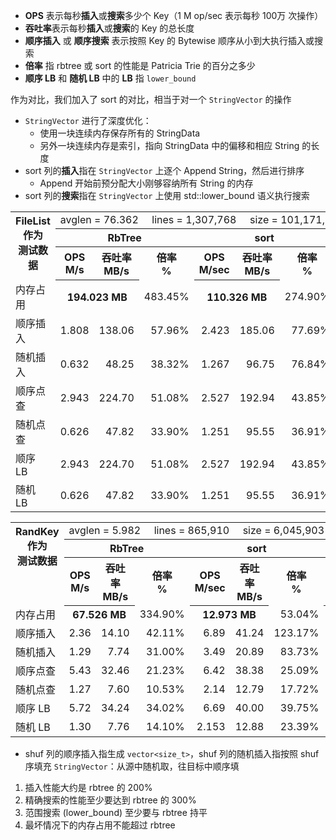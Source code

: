 - **OPS** 表示每秒**插入**或**搜索**多少个 Key（1 M op/sec 表示每秒 100万 次操作）
- **吞吐率**表示每秒**插入**或**搜索**的 Key 的总长度
- **顺序插入** 或 **顺序搜索** 表示按照 Key 的 Bytewise 顺序从小到大执行插入或搜索
- **倍率** 指 rbtree 或 sort 的性能是 Patricia Trie 的百分之多少
- **顺序 LB** 和 **随机 LB** 中的 **LB** 指 `lower_bound`

作为对比，我们加入了 sort 的对比，相当于对一个 `StringVector` 的操作
- `StringVector` 进行了深度优化：
  - 使用一块连续内存保存所有的 StringData
  - 另外一块连续内存是索引，指向 StringData 中的偏移和相应 String 的长度
- sort 列的**插入**指在 `StringVector` 上逐个 Append String，然后进行排序
  - Append 开始前预分配大小刚够容纳所有 String 的内存
- sort 列的**搜索**指在 `StringVector` 上使用 std::lower_bound 语义执行搜索

<table>
<tr>
  <th rowspan="3" valign="top">
     FileList<br/>作为<br/>测试数据
  </th>
  <td align="left" colspan="8">
    avglen = 76.362 &nbsp;&nbsp;&nbsp; lines = 1,307,768 &nbsp;&nbsp;&nbsp; size = 101,171,201
  </td>
</tr>
<tr>
  <th colspan="3">RbTree</th>
  <th colspan="3">sort</th>
  <th colspan="2">PatriciaTrie</th>
</tr>
<tr>
  <th>OPS<br/>M/s</th>
  <th>吞吐率<br/>MB/s</th>
  <th>倍率<br/>%</th>
  <th>OPS<br/>M/sec</th>
  <th>吞吐率<br/>MB/s</th>
  <th>倍率<br/>%</th>
  <th>OPS<br/>M/sec</th>
  <th>吞吐率<br/>MB/s</th>
</tr>
<tr>
  <td>内存占用</td>
  <th align="center" colspan="2">194.023 MB</th>
  <td align="right">483.45%</td>
  <th align="center" colspan="2">110.326 MB</th>
  <td align="right">274.90%</td>
  <th align="center" colspan="2">40.133 MB</th>
</tr>
<tr>
  <td>顺序插入</td>
  <td align="right">1.808</td>
  <td align="right">138.06</td>
  <td align="right">57.96%</td>
  <td align="right">2.423</td>
  <td align="right">185.06</td>
  <td align="right">77.69%</td>
  <td align="right">2.574</td>
  <td align="right">238.22</td>
</tr>
<tr>
  <td>随机插入</td>
  <td align="right">0.632</td>
  <td align="right">48.25</td>
  <td align="right">38.32%</td>
  <td align="right">1.267</td>
  <td align="right">96.75</td>  
  <td align="right">76.84%</td>  
  <td align="right">1.649</td>
  <td align="right">125.91</td>
</tr>
<tr>
  <td>顺序点查</td>
  <td align="right">2.943</td>
  <td align="right">224.70</td>
  <td align="right">51.08%</td>
  <td align="right">2.527</td>
  <td align="right">192.94</td>
  <td align="right">43.85%</td>
  <td align="right">5.761</td>
  <td align="right">439.93</td>
</tr>
<tr>
  <td>随机点查</td>
  <td align="right">0.626</td>
  <td align="right">47.82</td>
  <td align="right">33.90%</td>
  <td align="right">1.251</td>
  <td align="right">95.55</td>
  <td align="right">36.91%</td>
  <td align="right">1.769</td>
  <td align="right">135.11</td>
</tr>
<tr>
  <td>顺序 LB</td>
  <td align="right">2.943</td>
  <td align="right">224.70</td>
  <td align="right">51.08%</td>
  <td align="right">2.527</td>
  <td align="right">192.94</td>
  <td align="right">43.85%</td>
  <td align="right">5.761</td>
  <td align="right">439.93</td>
</tr>
<tr>
  <td>随机 LB</td>
  <td align="right">0.626</td>
  <td align="right">47.82</td>
  <td align="right">33.90%</td>
  <td align="right">1.251</td>
  <td align="right">95.55</td>
  <td align="right">36.91%</td>
  <td align="right">1.769</td>
  <td align="right">135.11</td>
</tr>
</table>

<table>
<tr>
  <th rowspan="3" valign="top">
     RandKey<br/>作为<br/>测试数据
  </th>
  <td align="left" colspan="8">
    avglen = 5.982 &nbsp;&nbsp;&nbsp; lines = 865,910 &nbsp;&nbsp;&nbsp; size = 6,045,903
  </td>
</tr>
<tr>
  <th colspan="3">RbTree</th>
  <th colspan="3">sort</th>
  <th colspan="2">PatriciaTrie</th>
</tr>
<tr>
  <th>OPS<br/>M/s</th>
  <th>吞吐率<br/>MB/s</th>
  <th>倍率<br/>%</th>
  <th>OPS<br/>M/sec</th>
  <th>吞吐率<br/>MB/s</th>
  <th>倍率<br/>%</th>
  <th>OPS<br/>M/sec</th>
  <th>吞吐率<br/>MB/s</th>
</tr>
<tr>
  <td>内存占用</td>
  <th align="center" colspan="2">67.526 MB</th>
  <td align="right">334.90%</td>
  <th align="center" colspan="2">12.973 MB</th>
  <td align="right">53.04%</td>
  <th align="center" colspan="2">24.457 MB</th>
</tr>
<tr>
  <td>顺序插入</td>
  <td align="right">2.36</td>
  <td align="right">14.10</td>
  <td align="right">42.11%</td>
  <td align="right">6.89</td>
  <td align="right">41.24</td>
  <td align="right">123.17%</td>
  <td align="right">5.60</td>
  <td align="right">33.49</td>
</tr>
<tr>
  <td>随机插入</td>
  <td align="right">1.29</td>
  <td align="right">7.74</td>
  <td align="right">31.00%</td>
  <td align="right">3.49</td>
  <td align="right">20.89</td>  
  <td align="right">83.73%</td>  
  <td align="right">4.17</td>
  <td align="right">24.95</td>
</tr>
<tr>
  <td>顺序点查</td>
  <td align="right">5.43</td>
  <td align="right">32.46</td>
  <td align="right">21.23%</td>
  <td align="right">6.42</td>
  <td align="right">38.38</td>
  <td align="right">25.09%</td>
  <td align="right">25.57</td>
  <td align="right">152.94</td>
</tr>
<tr>
  <td>随机点查</td>
  <td align="right">1.27</td>
  <td align="right">7.60</td>
  <td align="right">10.53%</td>
  <td align="right">2.14</td>
  <td align="right">12.79</td>
  <td align="right">17.72%</td>
  <td align="right">12.07</td>
  <td align="right">72.20</td>
</tr>
<tr>
  <td>顺序 LB</td>
  <td align="right">5.72</td>
  <td align="right">34.24</td>
  <td align="right">34.02%</td>
  <td align="right">6.69</td>
  <td align="right">40.00</td>
  <td align="right">39.75%</td>
  <td align="right">16.82</td>
  <td align="right">100.64</td>
</tr>
<tr>
  <td>随机 LB</td>
  <td align="right">1.30</td>
  <td align="right">7.76</td>
  <td align="right">14.10%</td>
  <td align="right">2.153</td>
  <td align="right">12.88</td>
  <td align="right">23.39%</td>
  <td align="right">9.21</td>
  <td align="right">55.06</td>
</tr>
</table>

- shuf 列的顺序插入指生成 `vector<size_t>`，shuf 列的随机插入指按照 shuf 序填充 `StringVector`：从源中随机取，往目标中顺序填


1. 插入性能大约是 rbtree 的 200%
2. 精确搜索的性能至少要达到 rbtree 的 300%
3. 范围搜索 (lower_bound) 至少要与 rbtree 持平
4. 最坏情况下的内存占用不能超过 rbtree
